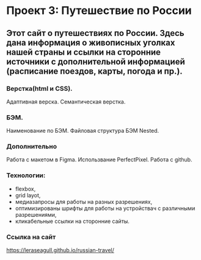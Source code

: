 # Проект 3: Путешествие по России

## Этот сайт о путешествиях по России. Здесь дана информация о живописных уголках нашей страны и ссылки на сторонние источники с дополнительной информацией (расписание поездов, карты, погода и пр.).

### Верстка(html и CSS).

Адаптивная верска. Семантическая верстка.

### БЭМ.

Наименование по БЭМ. Файловая структура БЭМ Nested.

### Дополнительно

Работа с макетом в Figma. Использвание PerfectPixel. Работа с github.

### Технологии:

   * flexbox, 
   * grid layot, 
   * медиазапросы для работы на разных разрешениях, 
   * оптимизированы шрифты для работы на устройствач с различными разрешениями, 
   * кликабельные ссылки на сторонние сайты.

### Ссылка на сайт

https://leraseagull.github.io/russian-travel/
